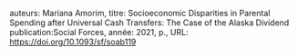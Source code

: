 auteurs: Mariana Amorim, 
titre: Socioeconomic Disparities in Parental Spending after Universal Cash Transfers: The Case of the Alaska Dividend
publication:Social Forces, 
année: 2021, 
p.,
URL: https://doi.org/10.1093/sf/soab119

